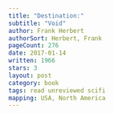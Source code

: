 ```yaml
---
title: "Destination:"
subtitle: "Void"
author: Frank Herbert
authorSort: Herbert, Frank
pageCount: 276
date: 2017-01-14
written: 1966
stars: 3
layout: post
category: book
tags: read unreviewed scifi
mapping: USA, North America
---
```

